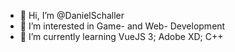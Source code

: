 - 👋 Hi, I’m @DanielSchaller
- 👀 I’m interested in Game- and Web- Development
- 🌱 I’m currently learning VueJS 3; Adobe XD; C++

<!---
DanielSchaller/DanielSchaller is a ✨ special ✨ repository because its `README.md` (this file) appears on your GitHub profile.
You can click the Preview link to take a look at your changes.
--->
